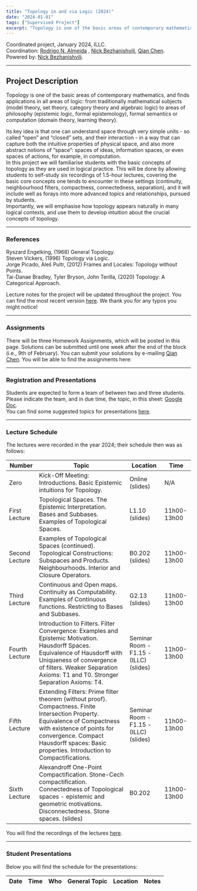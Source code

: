 ```yaml
---
title: "Topology in and via Logic (2024)"
date: "2024-01-01"
tags: ["Supervised Project"]
excerpt: "Topology is one of the basic areas of contemporary mathematics, and finds applications in all areas of logic: from traditionally mathematical subjects (model theory, set theory, category theory and algebraic logic) to areas of philosophy (epistemic logic, formal epistemology), formal semantics or computation (domain theory, learning theory)"
---
```


Coordinated project, January 2024, ILLC.  
Coordination: [Rodrigo N. Almeida](https://rodrigonalmeida.github.io/) , [Nick Bezhanishvili](https://staff.fnwi.uva.nl/n.bezhanishvili/), [Qian Chen](q.chen2@uva.nl).  
Powered by: [Nick Bezhanishvili](https://staff.fnwi.uva.nl/n.bezhanishvili/).

* * *

**Project Description**
-----------------------

Topology is one of the basic areas of contemporary mathematics, and finds applications in all areas of logic: from traditionally mathematical subjects (model theory, set theory, category theory and algebraic logic) to areas of philosophy (epistemic logic, formal epistemology), formal semantics or computation (domain theory, learning theory).<br>

Its key idea is that one can understand space through very simple units - so called “open” and “closed” sets, and their interaction - in a way that can capture both the intuitive properties of physical space, and also more abstract notions of “space”: spaces of ideas, information spaces, or even spaces of actions, for example, in computation.  
In this project we will familiarise students with the basic concepts of topology as they are used in logical practice. This will be done by allowing students to self-study six recordings of 1.5-hour lectures, covering the basic core concepts one tends to encounter in these settings (continuity, neighbourhood filters, compactness, connectedness, separation), and it will include well as forays into more advanced topics and relationships, pursued by students.  
Importantly, we will emphasise how topology appears naturally in many logical contexts, and use them to develop intuition about the crucial concepts of topology.

* * *

### **References**

Ryszard Engelking, (1968) General Topology.  
Steven Vickers, (1996) Topology via Logic.  
Jorge Picado, Aleš Pultr, (2012) Frames and Locales: Topology without Points.  
Tai-Danae Bradley, Tyler Bryson, John Terilla, (2020) Topology: A Categorical Approach.

Lecture notes for the project will be updated throughout the project. You can find the most recent version [here](https://rodrigonalmeida.github.io/projects/Topology_Project/Introduction_to_Topology_in_and_via_Logic.pdf). We thank you for any typos you might notice!

* * *

### **Assignments**

There will be three Homework Assignments, which will be posted in this page. Solutions can be submitted until one week after the end of the block (i.e., 9th of February). You can submit your solutions by e-mailing [Qian Chen](q.chen2@uva.nl). You will be able to find the assignments here:

* * *

### **Registration and Presentations**

Students are expected to form a team of between two and three students. Please indicate the team, and in due time, the topic, in this sheet: [Google Doc](https://docs.google.com/spreadsheets/d/1PXsdU7LBF_9aHgR6TeneQdX6KtENmZR7FygLX5cGGiM/edit?usp=sharing).  
You can find some suggested topics for presentations [here](https://rodrigonalmeida.github.io/projects/Topology_Project/TiviaL_2024___Topic_Presentations.pdf).

* * *

### **Lecture Schedule**

The lectures were recorded in the year 2024; their schedule then was as follows:

| Number         | Topic                                                                                                                                                                                                                                                   | Location                               | Time        |
|----------------|---------------------------------------------------------------------------------------------------------------------------------------------------------------------------------------------------------------------------------------------------------|----------------------------------------|-------------|
| Zero           | Kick-Off Meeting: Introductions. Basic Epistemic intuitions for Topology.                                                                                                                                                                               | Online (slides)                        | N/A         |
| First Lecture  | Topological Spaces. The Epistemic Interpretation. Bases and Subbases. Examples of Topological Spaces.                                                                                                                                                   | L1.10 (slides)                         | 11h00-13h00 |
| Second Lecture | Examples of Topological Spaces (continued). Topological Constructions: Subspaces and Products. Neighbourhoods. Interior and Closure Operators.                                                                                                          | B0.202 (slides)                        | 11h00-13h00 |
| Third Lecture  | Continuous and Open maps. Continuity as Computability. Examples of Continuous functions. Restricting to Bases and Subbases.                                                                                                                             | G2.13 (slides)                         | 11h00-13h00 |
| Fourth Lecture | Introduction to Filters. Filter Convergence: Examples and Epistemic Motivation. Hausdorff Spaces. Equivalence of Hausdorff with Uniqueness of convergence of filters. Weaker Separation Axioms: T1 and T0. Stronger Separation Axioms: T4.              | Seminar Room - F1.15 - (ILLC) (slides) | 11h00-13h00 |
| Fifth Lecture  | Extending Filters: Prime filter theorem (without proof). Compactness. Finite Intersection Property. Equivalence of Compactness with existence of points for convergence. Compact Hausdorff spaces: Basic properties. Introduction to Compactifications. | Seminar Room - F1.15 - (ILLC) (slides) | 11h00-13h00 |
| Sixth Lecture  | Alexandroff One-Point Compactification. Stone-Cech compactification. Connectedness of Topological spaces - epistemic and geometric motivations. Disconnectedness. Stone spaces. (slides)                                                                | B0.202                                 | 11h00-13h00 |


You will find the recordings of the lectures [here](https://surfdrive.surf.nl/files/index.php/s/wxqktkNsLD640D6).

* * *

### **Student Presentations**

Below you will find the schedule for the presentations:

| Date | Time | Who | General Topic | Location | Notes |
|------|------|-----|---------------|----------|-------|
